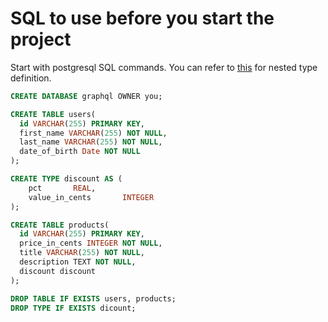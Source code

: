 # SQL to use before you start the project

Start with postgresql SQL commands. You can refer to [this](https://www.postgresql.org/docs/9.6/rowtypes.html) for nested type definition.

```sql
CREATE DATABASE graphql OWNER you;

CREATE TABLE users(
  id VARCHAR(255) PRIMARY KEY,
  first_name VARCHAR(255) NOT NULL,
  last_name VARCHAR(255) NOT NULL,
  date_of_birth Date NOT NULL
);

CREATE TYPE discount AS (
    pct       REAL,
    value_in_cents       INTEGER
);

CREATE TABLE products(
  id VARCHAR(255) PRIMARY KEY,
  price_in_cents INTEGER NOT NULL,
  title VARCHAR(255) NOT NULL,
  description TEXT NOT NULL,
  discount discount
);

DROP TABLE IF EXISTS users, products;
DROP TYPE IF EXISTS dicount;
```